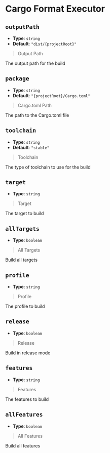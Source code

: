 <!-- Generated by @storm-software/untyped -->
<!-- Do not edit this file directly -->

# Cargo Format Executor

## `outputPath`

- **Type**: `string`
- **Default**: `"dist/{projectRoot}"`

> Output Path

The output path for the build

## `package`

- **Type**: `string`
- **Default**: `"{projectRoot}/Cargo.toml"`

> Cargo.toml Path

The path to the Cargo.toml file

## `toolchain`

- **Type**: `string`
- **Default**: `"stable"`

> Toolchain

The type of toolchain to use for the build

## `target`

- **Type**: `string`

> Target

The target to build

## `allTargets`

- **Type**: `boolean`

> All Targets

Build all targets

## `profile`

- **Type**: `string`

> Profile

The profile to build

## `release`

- **Type**: `boolean`

> Release

Build in release mode

## `features`

- **Type**: `string`

> Features

The features to build

## `allFeatures`

- **Type**: `boolean`

> All Features

Build all features
